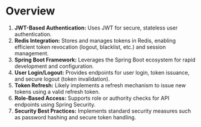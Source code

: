 # Overview

1.  **JWT-Based Authentication:** Uses JWT for secure, stateless user authentication.
2. **Redis Integration:** Stores and manages tokens in Redis, enabling efficient token revocation (logout, blacklist, etc.) and session management.
3. **Spring Boot Framework:** Leverages the Spring Boot ecosystem for rapid development and configuration.
4. **User Login/Logout:** Provides endpoints for user login, token issuance, and secure logout (token invalidation).
5. **Token Refresh:** Likely implements a refresh mechanism to issue new tokens using a valid refresh token.
6. **Role-Based Access:** Supports role or authority checks for API endpoints using Spring Security.
7. **Security Best Practices:** Implements standard security measures such as password hashing and secure token handling.